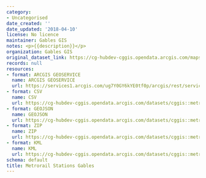 ```yaml
---
category:
- Uncategorised
date_created: ''
date_updated: '2018-04-10'
license: No licence
maintainer: Gables GIS
notes: <p>{{description}}</p>
organization: Gables GIS
original_dataset_link: https://cg-hubdev-cggis.opendata.arcgis.com/maps/cggis::metrorail-stations-gables
records: null
resources:
- format: ARCGIS GEOSERVICE
  name: ARCGIS GEOSERVICE
  url: https://services1.arcgis.com/ug7Y0GY6kYE0tf0p/arcgis/rest/services/Metrorail_Stations_Gables/FeatureServer/0
- format: CSV
  name: CSV
  url: https://cg-hubdev-cggis.opendata.arcgis.com/datasets/cggis::metrorail-stations-gables.csv?outSR=%7B%22latestWkid%22%3A4326%2C%22wkid%22%3A4326%7D
- format: GEOJSON
  name: GEOJSON
  url: https://cg-hubdev-cggis.opendata.arcgis.com/datasets/cggis::metrorail-stations-gables.geojson?outSR=%7B%22latestWkid%22%3A4326%2C%22wkid%22%3A4326%7D
- format: ZIP
  name: ZIP
  url: https://cg-hubdev-cggis.opendata.arcgis.com/datasets/cggis::metrorail-stations-gables.zip?outSR=%7B%22latestWkid%22%3A4326%2C%22wkid%22%3A4326%7D
- format: KML
  name: KML
  url: https://cg-hubdev-cggis.opendata.arcgis.com/datasets/cggis::metrorail-stations-gables.kml?outSR=%7B%22latestWkid%22%3A4326%2C%22wkid%22%3A4326%7D
schema: default
title: Metrorail Stations Gables
---
```

